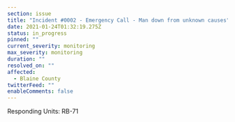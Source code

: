 ```yaml
---
section: issue
title: "Incident #0002 - Emergency Call - Man down from unknown causes"
date: 2021-01-24T01:32:19.275Z
status: in_progress
pinned: ""
current_severity: monitoring
max_severity: monitoring
duration: ""
resolved_on: ""
affected:
  - Blaine County
twitterFeed: ""
enableComments: false
---
```

Responding Units: RB-71